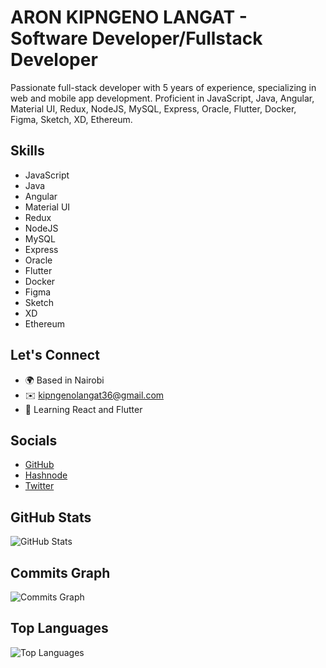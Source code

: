# ARON KIPNGENO LANGAT - Software Developer/Fullstack Developer

Passionate full-stack developer with 5 years of experience, specializing in web and mobile app development. Proficient in JavaScript, Java, Angular, Material UI, Redux, NodeJS, MySQL, Express, Oracle, Flutter, Docker, Figma, Sketch, XD, Ethereum.

## Skills
- JavaScript
- Java
- Angular
- Material UI
- Redux
- NodeJS
- MySQL
- Express
- Oracle
- Flutter
- Docker
- Figma
- Sketch
- XD
- Ethereum

## Let's Connect
- 🌍 Based in Nairobi
- ✉️ [kipngenolangat36@gmail.com](mailto:kipngenolangat36@gmail.com)
- 🧠 Learning React and Flutter

## Socials
- [GitHub](https://www.github.com/lakiarANIT)
- [Hashnode](https://stepwise.hashnode.dev)
- [Twitter](https://www.x.com/langatarons)

## GitHub Stats
![GitHub Stats](https://github-readme-stats.vercel.app/api?username=lakiarANIT&show_icons=true&hide=&count_private=true&title_color=0891b2&text_color=ffffff&icon_color=0891b2&bg_color=1c1917&hide_border=true&show_icons=true)

## Commits Graph
![Commits Graph](https://github-readme-activity-graph.cyclic.app/graph?username=lakiarANIT&bg_color=1c1917&color=ffffff&line=0891b2&point=ffffff&area_color=1c1917&area=true&hide_border=true&custom_title=GitHub%20Commits%20Graph)

## Top Languages
![Top Languages](https://github-readme-stats.vercel.app/api/top-langs/?username=lakiarANIT&langs_count=10&title_color=0891b2&text_color=ffffff&icon_color=0891b2&bg_color=1c1917&hide_border=true&locale=en&custom_title=Top%20%Languages)
